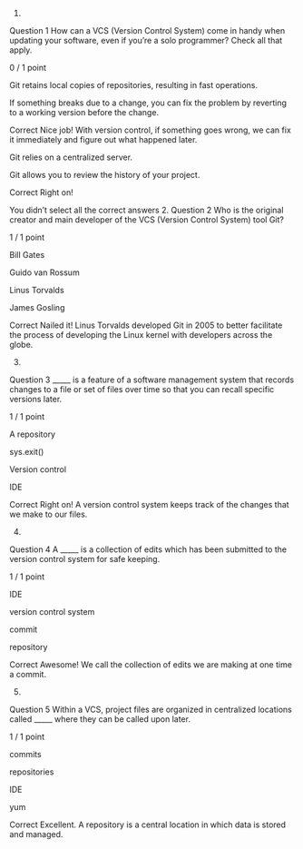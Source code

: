 1.
Question 1
How can a VCS (Version Control System) come in handy when updating your software, even if you’re a solo programmer? Check all that apply.

0 / 1 point

Git retains local copies of repositories, resulting in fast operations.


If something breaks due to a change, you can fix the problem by reverting to a working version before the change.

Correct
Nice job! With version control, if something goes wrong, we can fix it immediately and figure out what happened later.


Git relies on a centralized server.


Git allows you to review the history of your project.

Correct
Right on! 

You didn’t select all the correct answers
2.
Question 2
Who is the original creator and main developer of the VCS (Version Control System) tool Git?

1 / 1 point

Bill Gates


Guido van Rossum


Linus Torvalds


James Gosling

Correct
Nailed it! Linus Torvalds developed Git in 2005 to better facilitate the process of developing the Linux kernel with developers across the globe.

3.
Question 3
_____ is a feature of a software management system that records changes to a file or set of files over time so that you can recall specific versions later.

1 / 1 point

A repository


sys.exit()


Version control


IDE

Correct
Right on! A version control system keeps track of the changes that we make to our files.

4.
Question 4
A _____ is a collection of edits which has been submitted to the version control system for safe keeping.

1 / 1 point

IDE


version control system


commit


repository

Correct
Awesome! We call the collection of edits we are making at one time a commit.

5.
Question 5
Within a VCS, project files are organized in centralized locations called _____ where they can be called upon later.

1 / 1 point

commits


repositories


IDE


yum

Correct
Excellent. A repository is a central location in which data is stored and managed.

